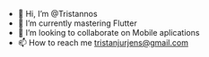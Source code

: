 - 👋 Hi, I’m @Tristannos
- 🌱 I’m currently mastering Flutter
- 💞️ I’m looking to collaborate on Mobile aplications
- 📫 How to reach me tristanjurjens@gmail.com
<!---
Tristannos/Tristannos is a ✨ special ✨ repository because its `README.md` (this file) appears on your GitHub profile.
You can click the Preview link to take a look at your changes.
--->
